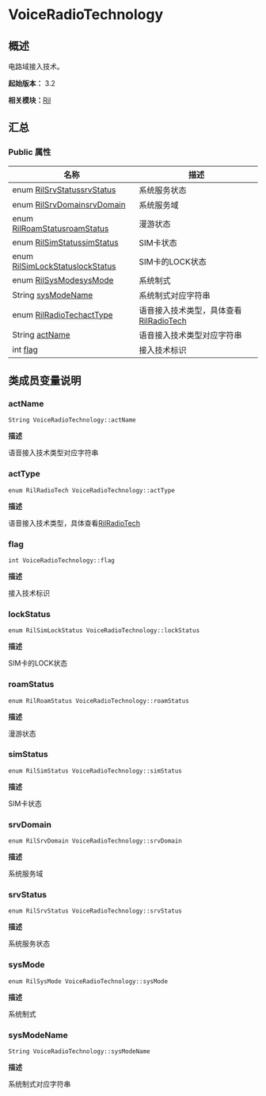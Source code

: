 # VoiceRadioTechnology


## 概述

电路域接入技术。

**起始版本：** 3.2

**相关模块：**[Ril](_ril_v11.md)


## 汇总


### Public 属性

| 名称 | 描述 | 
| -------- | -------- |
| enum [RilSrvStatus](_ril_v11.md#rilsrvstatus)[srvStatus](#srvstatus) | 系统服务状态  | 
| enum [RilSrvDomain](_ril_v11.md#rilsrvdomain)[srvDomain](#srvdomain) | 系统服务域  | 
| enum [RilRoamStatus](_ril_v11.md#rilroamstatus)[roamStatus](#roamstatus) | 漫游状态  | 
| enum [RilSimStatus](_ril_v11.md#rilsimstatus)[simStatus](#simstatus) | SIM卡状态  | 
| enum [RilSimLockStatus](_ril_v11.md#rilsimlockstatus)[lockStatus](#lockstatus) | SIM卡的LOCK状态  | 
| enum [RilSysMode](_ril_v11.md#rilsysmode)[sysMode](#sysmode) | 系统制式  | 
| String [sysModeName](#sysmodename) | 系统制式对应字符串  | 
| enum [RilRadioTech](_ril_v11.md#rilradiotech)[actType](#acttype) | 语音接入技术类型，具体查看[RilRadioTech](_ril_v11.md#rilradiotech) | 
| String [actName](#actname) | 语音接入技术类型对应字符串  | 
| int [flag](#flag) | 接入技术标识  | 


## 类成员变量说明


### actName

```
String VoiceRadioTechnology::actName
```
**描述**

语音接入技术类型对应字符串


### actType

```
enum RilRadioTech VoiceRadioTechnology::actType
```
**描述**

语音接入技术类型，具体查看[RilRadioTech](_ril_v11.md#rilradiotech)


### flag

```
int VoiceRadioTechnology::flag
```
**描述**

接入技术标识


### lockStatus

```
enum RilSimLockStatus VoiceRadioTechnology::lockStatus
```
**描述**

SIM卡的LOCK状态


### roamStatus

```
enum RilRoamStatus VoiceRadioTechnology::roamStatus
```
**描述**

漫游状态


### simStatus

```
enum RilSimStatus VoiceRadioTechnology::simStatus
```
**描述**

SIM卡状态


### srvDomain

```
enum RilSrvDomain VoiceRadioTechnology::srvDomain
```
**描述**

系统服务域


### srvStatus

```
enum RilSrvStatus VoiceRadioTechnology::srvStatus
```
**描述**

系统服务状态


### sysMode

```
enum RilSysMode VoiceRadioTechnology::sysMode
```
**描述**

系统制式


### sysModeName

```
String VoiceRadioTechnology::sysModeName
```
**描述**

系统制式对应字符串
